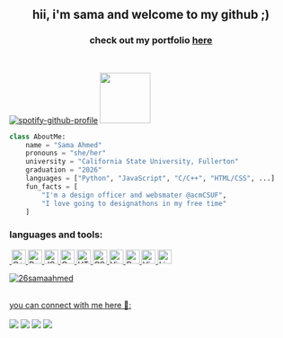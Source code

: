 <h2 align=center>hii, i'm sama and welcome to my github ;)</h2>

<h3 align=center>check out my portfolio <a href="https://www.samahmed.info/" target="_blank">here</a></h3> <br>

[![spotify-github-profile](https://spotify-github-profile.kittinanx.com/api/view?uid=31ctofzgoost2ub5nsufbyuprlwu&cover_image=true&theme=novatorem&show_offline=false&background_color=121212&interchange=true&bar_color=53b14f&bar_color_cover=false)](https://github.com/kittinan/spotify-github-profile)
<img src="https://gifdb.com/images/high/happy-cat-peach-cute-head-bobbing-ez8elbaenirl2hqc.gif" width="90" height="90">

```py
class AboutMe:
    name = "Sama Ahmed"
    pronouns = "she/her"
    university = "California State University, Fullerton"
    graduation = "2026"
    languages = ["Python", "JavaScript", "C/C++", "HTML/CSS", ...]
    fun_facts = [
        "I'm a design officer and websmater @acmCSUF",
        "I love going to designathons in my free time"
    ]

```


<h3 align="left">languages and tools:</h3>
<p align="left"> <a href="https://www.w3schools.com/cpp/" target="_blank" rel="noreferrer"> <img>

<img src="https://img.shields.io/badge/C%2B%2B-00599C?style=for-the-badge&logo=c%2B%2B&logoColor=white" alt="C++ logo" title="C++" height="25" />
<img src="https://img.shields.io/badge/Python-FFD43B?style=for-the-badge&logo=python&logoColor=blue" alt="Python logo" title="Python" height="25" />
<img src="https://img.shields.io/badge/JavaScript-323330?style=for-the-badge&logo=javascript&logoColor=F7DF1E" alt="JS logo" title="Javascript" height="25" />
<img src="https://img.shields.io/badge/C-00599C?style=for-the-badge&logo=c&logoColor=white" alt="C logo" title="C" height="25" />
<img src="https://img.shields.io/badge/HTML5-E34F26?style=for-the-badge&logo=html5&logoColor=white" alt="HTML5 logo" title="HTML5" height="25"/>
<img src="https://img.shields.io/badge/CSS3-1572B6?style=for-the-badge&logo=css3&logoColor=white" alt="CSS3 logo" title="CSS3" height="25" />
<img src="https://img.shields.io/badge/VSCode-0078D4?style=for-the-badge&logo=visual%20studio%20code&logoColor=white" alt="Visual Studio Code logo" title="Visual Studio Code" height="25" />
<img src="https://img.shields.io/badge/PyCharm-000000.svg?&style=for-the-badge&logo=PyCharm&logoColor=white" alt="PyCharm logo" title="PyCharm" height="25" />
<img src="https://img.shields.io/badge/Visual_Studio-5C2D91?style=for-the-badge&logo=visual%20studio&logoColor=white" alt="Visual Studio logo" title="Visual Studio" height="25" />
<img src="https://img.shields.io/badge/Linux-FCC624?style=for-the-badge&logo=linux&logoColor=black" alt="Linux logo" title="Linux" height="25" />

<p><img align="center" src="https://github-readme-streak-stats.herokuapp.com/?user=26samaahmed&theme=vue-dark" alt="26samaahmed" /></p>

<br>you can connect with me here 💚: <br><br>
<a target="_blank" href="https://www.linkedin.com/in/sama-ahmedd"><img src="https://img.shields.io/badge/-LinkedIn-0077B5?style=for-the-badge&logo=Linkedin&logoColor=white"></img></a>
<a target="_blank" href="mailto: 26samahmed@csu.fullerton.edu"><img src="https://img.shields.io/badge/Microsoft_Outlook-0078D4?style=for-the-badge&logo=microsoft-outlook&logoColor=white"></img></a>
<a target="_blank" href="https://leetcode.com/u/26samaahmed/"><img src="https://img.shields.io/badge/-LeetCode-FFA116?style=for-the-badge&logo=LeetCode&logoColor=black"></img></a>
<a target="_blank" href="https://devpost.com/26samaahmed?ref_content=user-portfolio&ref_feature=portfolio&ref_medium=global-nav"><img src="https://img.shields.io/badge/Devpost-003E54?style=for-the-badge&logo=Devpost&logoColor=white"></img></a>
